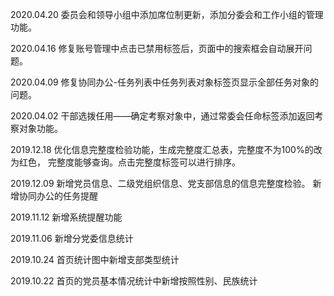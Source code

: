 2020.04.20
委员会和领导小组中添加席位制更新，添加分委会和工作小组的管理功能。

2020.04.16
修复账号管理中点击已禁用标签后，页面中的搜索框会自动展开问题。

2020.04.09
修复协同办公-任务列表中任务列表对象标签页显示全部任务对象的问题。

2020.04.02
干部选拨任用——确定考察对象中，通过常委会任命标签添加返回考察对象功能。

2019.12.18
优化信息完整度检验功能，生成完整度汇总表，完整度不为100%的改为红色，
完整度能够查询。点击完整度标签可以进行排序。

2019.12.09
新增党员信息、二级党组织信息、党支部信息的信息完整度检验。
新增协同办公的任务提醒

2019.11.12
新增系统提醒功能

2019.11.06
新增分党委信息统计

2019.10.24
首页统计图中新增支部类型统计

2019.10.22
首页的党员基本情况统计中新增按照性别、民族统计